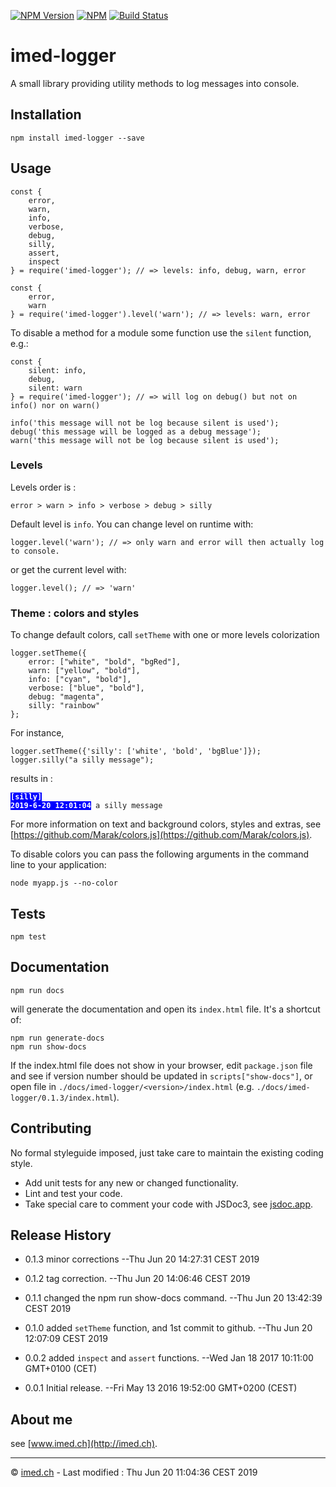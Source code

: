 [![NPM Version][npm-image]][npm-url]
[![NPM][license-image]](LICENSE)
[![Build Status][travis-image]][travis-url]

# imed-logger #


A small library providing utility methods to log messages into console.

## Installation ##

	npm install imed-logger --save

## Usage ##	
	
	const {
		error,
		warn,
		info,
		verbose,
		debug,
		silly,
		assert,
		inspect
	} = require('imed-logger'); // => levels: info, debug, warn, error
	
	const {
		error,
		warn
	} = require('imed-logger').level('warn'); // => levels: warn, error

To disable a method for a module some function use the `silent` function, e.g.:

	const {
		silent: info,
		debug,
		silent: warn
	} = require('imed-logger'); // => will log on debug() but not on info() nor on warn()
	
	info('this message will not be log because silent is used');
	debug('this message will be logged as a debug message');
	warn('this message will not be log because silent is used');
	

### Levels ###

Levels order is :

	error > warn > info > verbose > debug > silly

Default level is `info`. You can change level on runtime with:

	logger.level('warn'); // => only warn and error will then actually log to console.

  or get the current level with:

	logger.level(); // => 'warn'

### Theme : colors and styles ###

To change default colors, call `setTheme` with one or more levels colorization

	logger.setTheme({
		error: ["white", "bold", "bgRed"],
		warn: ["yellow", "bold"],
		info: ["cyan", "bold"],
		verbose: ["blue", "bold"],
		debug: "magenta",
		silly: "rainbow"
	};
	
For instance, 

	logger.setTheme({'silly': ['white', 'bold', 'bgBlue']});
	logger.silly("a silly message");

results in&nbsp;:
	
<code><span style="color:white;font-weight:bold;background-color:blue">[silly] 2019-6-20 12:01:04</span> a silly message</code>
	
For more information on text and background colors, styles and extras, see [https://github.com/Marak/colors.js](https://github.com/Marak/colors.js).
	
To disable colors you can pass the following arguments in the command line to your application:

	node myapp.js --no-color


## Tests ##

	npm test

## Documentation ##

	npm run docs

will generate the documentation and open its `index.html` file. It's a shortcut of:

	npm run generate-docs
	npm run show-docs

If the index.html file does not show in your browser, edit `package.json` file and see if version number should be updated in `scripts["show-docs"]`, or open file in `./docs/imed-logger/<version>/index.html` (e.g. `./docs/imed-logger/0.1.3/index.html`).


## Contributing ##

No formal styleguide imposed, just take care to maintain the existing coding style.

- Add unit tests for any new or changed functionality.
- Lint and test your code.
- Take special care to comment your code with JSDoc3, see [jsdoc.app](https://jsdoc.app).

## Release History ##

* 0.1.3 minor corrections
  --Thu Jun 20 14:27:31 CEST 2019
  
* 0.1.2 tag correction.
  --Thu Jun 20 14:06:46 CEST 2019

* 0.1.1 changed the npm run show-docs command.
  --Thu Jun 20 13:42:39 CEST 2019

* 0.1.0 added `setTheme` function, and 1st commit to github.
  --Thu Jun 20 12:07:09 CEST 2019

* 0.0.2 added `inspect` and `assert` functions.
  --Wed Jan 18 2017 10:11:00 GMT+0100 (CET)

* 0.0.1 Initial release.
  --Fri May 13 2016 19:52:00 GMT+0200 (CEST)

## About me ##

see [www.imed.ch](http://imed.ch).

---
© [imed.ch](http://imed.ch) - Last modified : Thu Jun 20 11:04:36 CEST 2019



[npm-image]: https://img.shields.io/npm/v/imed-logger.svg
[npm-url]: https://npmjs.org/package/imed-logger
[license-image]: https://img.shields.io/github/license/jguillod/imed-logger.svg
[travis-image]: https://travis-ci.com/jguillod/imed-javascript-finite-state-machine.svg?branch=master
[travis-url]: https://travis-ci.com/jguillod/imed-logger
